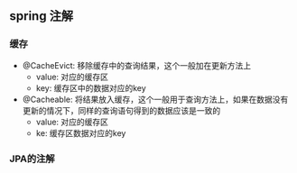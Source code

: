 ## spring 注解

### 缓存
- @CacheEvict: 移除缓存中的查询结果，这个一般加在更新方法上
    - value: 对应的缓存区
    - key: 缓存区中的数据对应的key
- @Cacheable: 将结果放入缓存，这个一般用于查询方法上，如果在数据没有更新的情况下，同样的查询语句得到的数据应该是一致的
    - value: 对应的缓存区
    - ke: 缓存区数据对应的key
    
### JPA的注解
